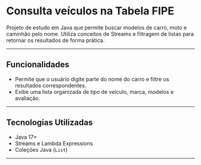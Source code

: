 # Consulta veículos na Tabela FIPE

Projeto de estudo em Java que permite buscar modelos de carro, moto e caminhão pelo nome. Utiliza conceitos de Streams e filtragem de listas para retornar os resultados de forma prática.

---

## Funcionalidades

- Permite que o usuário digite parte do nome do carro e filtre os resultados correspondentes.
- Exibe uma lista organizada de tipo de veículo, marca, modelos e avaliação.

---

## Tecnologias Utilizadas

- Java 17+
- Streams e Lambda Expressions
- Coleções Java (`List`)

---

